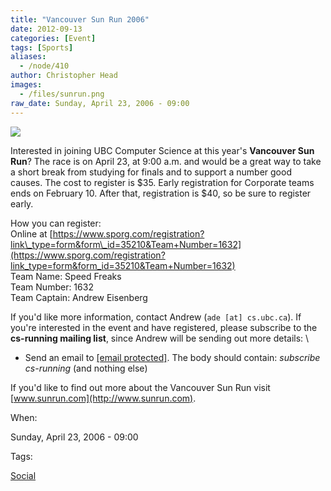```yaml
---
title: "Vancouver Sun Run 2006"
date: 2012-09-13
categories: [Event]
tags: [Sports]
aliases:
  - /node/410
author: Christopher Head
images:
  - /files/sunrun.png
raw_date: Sunday, April 23, 2006 - 09:00
---
```


![](/files/sunrun.png)

Interested in joining UBC Computer Science at this year's **Vancouver Sun Run**? The race is on April 23, at 9:00 a.m. and would be a great way to take a short break from studying for finals and to support a number good causes. The cost to register is $35. Early registration for Corporate teams ends on February 10. After that, registration is $40, so be sure to register early.

How you can register: \
Online at [https://www.sporg.com/registration?link\_type=form&form\_id=35210&Team+Number=1632](https://www.sporg.com/registration?link_type=form&form_id=35210&Team+Number=1632) \
Team Name: Speed Freaks \
Team Number: 1632 \
Team Captain: Andrew Eisenberg

If you'd like more information, contact Andrew (`ade [at] cs.ubc.ca`). If you're interested in the event and have registered, please subscribe to the **cs-running mailing list**, since Andrew will be sending out more details: \
- Send an email to [\[email protected\]](/cdn-cgi/l/email-protection#bfd2ded5d0cddbd0d2d0ffdccc91cadddc91dcde). The body should contain: _subscribe cs-running_ (and nothing else)

If you'd like to find out more about the Vancouver Sun Run visit [www.sunrun.com](http://www.sunrun.com).

When: 

Sunday, April 23, 2006 - 09:00

Tags: 

[Social](/social)
